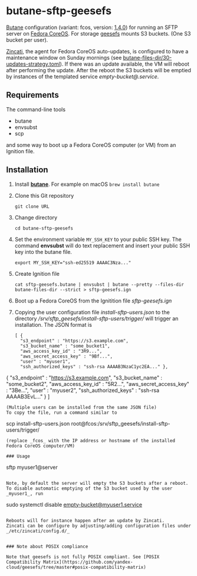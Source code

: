 # butane-sftp-geesefs

[Butane](https://github.com/coreos/butane/blob/main/docs/getting-started.md) configuration
(variant: fcos, version: [1.4.0](https://github.com/coreos/butane/blob/main/docs/config-fcos-v1_4.md))
for running an SFTP server on
[Fedora CoreOS](https://docs.fedoraproject.org/en-US/fedora-coreos/). For storage
[geesefs](https://github.com/yandex-cloud/geesefs) mounts S3 buckets. (One S3 bucket per user).

[Zincati](https://github.com/coreos/zincati), the agent for Fedora CoreOS auto-updates,
is configured to have a maintenance window on Sunday mornings
(see [butane-files-dir/30-updates-strategy.toml](butane-files-dir/30-updates-strategy.toml)).
If there was an update available, the VM will reboot after performing the update. After the
reboot the S3 buckets will be emptied by instances of the templated service
_empty-bucket@.service_.

## Requirements

The command-line tools

* butane
* envsubst
* scp

and some way to boot up a Fedora CoreOS computer (or VM) from an Ignition file.

## Installation

1. Install [__butane__](https://github.com/coreos/butane).
   For example on macOS `brew install butane`
2. Clone this Git repository
   ```
   git clone URL
   ```
3. Change directory
   ```
   cd butane-sftp-geesefs
   ```
4. Set the environment variable `MY_SSH_KEY` to your public SSH key.
   The command __envsubst__ will do text replacement and insert
   your public SSH key into the butane file.
   ```
   export MY_SSH_KEY="ssh-ed25519 AAAAC3Nza..."
   ```
5. Create Ignition file
   ```
   cat sftp-geesefs.butane | envsubst | butane --pretty --files-dir butane-files-dir --strict > sftp-geesefs.ign
   ```  
6. Boot up a Fedora CoreOS from the Ignitition file _sftp-geesefs.ign_

7. Copying the user configuration file _install-sftp-users.json_ to the directory
   _/srv/sftp_geesefs/install-sftp-users/trigger/_ will trigger an installation.
   The JSON format is 
   ```
   [ {
     "s3_endpoint" : "https://s3.example.com",
     "s3_bucket_name" : "some_bucket1", 
     "aws_access_key_id" : "3R9...",
     "aws_secret_access_key" : "9Bf...",
     "user" : "myuser1", 
     "ssh_authorized_keys" : "ssh-rsa AAAAB3NzaC1yc2EA..." },

{
     "s3_endpoint" : "https://s3.example.com",
     "s3_bucket_name" : "some_bucket2", 
     "aws_access_key_id" : "5R2...",
     "aws_secret_access_key" : "3Be...",
     "user" : "myuser2", 
     "ssh_authorized_keys" : "ssh-rsa AAAAB3EvL..." }
   ]
   ```
   (Multiple users can be installed from the same JSON file)
   To copy the file, run a command similar to
   ```
   scp install-sftp-users.json root@fcos:/srv/sftp_geesefs/install-sftp-users/trigger/
   ```
   (replace _fcos_ with the IP address or hostname of the installed Fedora CoreOS computer/VM)

### Usage

```
sftp myuser1@server
```

Note, by default the server will empty the S3 buckets after a reboot.
To disable automatic emptying of the S3 bucket used by the user _myuser1_, run

```
sudo systemctl disable empty-bucket@myuser1.service
```

Reboots will for instance happen after an update by Zincati.
Zincati can be configure by adjusting/adding configuration files under
_/etc/zincati/config.d/_


### Note about POSIX compliance

Note that geesefs is not fully POSIX compliant. See [POSIX Compatibility Matrix](https://github.com/yandex-cloud/geesefs/tree/master#posix-compatibility-matrix)

